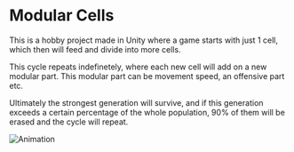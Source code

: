 # Modular Cells

This is a hobby project made in Unity where a game starts with just 1 cell, which then will feed and divide into more cells.

This cycle repeats indefinetely, where each new cell will add on a new modular part. This modular part can be movement speed, an offensive part etc.

Ultimately the strongest generation will survive, and if this generation exceeds a certain percentage of the whole population, 90% of them will be erased and the cycle will repeat.

![Animation](./Animation.gif)
